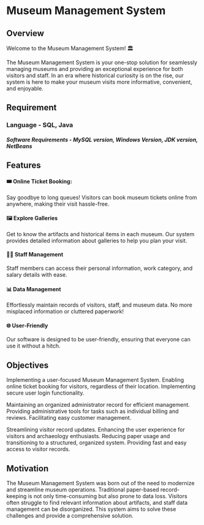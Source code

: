 
<!DOCTYPE html> 
<html lang="en">
<head>
    <meta charset="UTF-8">
    <meta name="viewport" content="width=device-width, initial-scale=1.0">
</head>
<body>
    <div>
        <h1>Museum Management System</h1>
        <h2>Overview</h2>
        <p>
            Welcome to the Museum Management System! 🏛️

The Museum Management System is your one-stop solution for seamlessly managing museums and providing an exceptional experience for both visitors and staff. In an era where historical curiosity is on the rise, our system is here to make your museum visits more informative, convenient, and enjoyable.
        </p>
  </div>
  <div></div>
        <h2>Requirement</h2>
        <h3>Language - SQL, Java</h3>
        <h5>Software Requirements - MySQL version, Windows Version, JDK version, NetBeans</h5>
  </div>
  
  <div>
        <h2>Features</h2>
        <h4>🎟️ Online Ticket Booking:</h4>
        <p>
           Say goodbye to long queues! Visitors can book museum tickets online from anywhere, making their visit hassle-free.
        </p>
       <!-- <img src="./image/login3.jpg" alt="Bank Image">-->
  </div>
  <div>
        <h4>🖼️ Explore Galleries</h4>
        <p>
           Get to know the artifacts and historical items in each museum. Our system provides detailed information about galleries to help you plan your visit.
         </p>
  </div>
  <div>
        <h4>👨‍🔧 Staff Management</h4>
        <p>
          Staff members can access their personal information, work category, and salary details with ease.
        </p>
  </div>
   <div>
        <h4>📊 Data Management</h4>
        <p>
          Effortlessly maintain records of visitors, staff, and museum data. No more misplaced information or cluttered paperwork!
        </p>
  </div>
   <div>
        <h4>🌐 User-Friendly</h4>
        <p>
           Our software is designed to be user-friendly, ensuring that everyone can use it without a hitch.
        </p>
  </div>
  <div>
        <h2>Objectives</h2>
        <p>Implementing a user-focused Museum Management System.
Enabling online ticket booking for visitors, regardless of their location.
Implementing secure user login functionality.</p>
        <p>Maintaining an organized administrator record for efficient management.
Providing administrative tools for tasks such as individual billing and reviews.
Facilitating easy customer management.
</p>
        <p>Streamlining visitor record updates.
Enhancing the user experience for visitors and archaeology enthusiasts.
Reducing paper usage and transitioning to a structured, organized system.
Providing fast and easy access to visitor records.</p>    
  </div>
  <div>
        <h2>Motivation</h2>
        <p>
           The Museum Management System was born out of the need to modernize and streamline museum operations. Traditional paper-based record-keeping is not only time-consuming but also prone to data loss. Visitors often struggle to find relevant information about artifacts, and staff data management can be disorganized. This system aims to solve these challenges and provide a comprehensive solution.
        </p>
       <!-- <img src="./image/login3.jpg" alt="Bank Image">-->
  </div>
</body>
</html>
